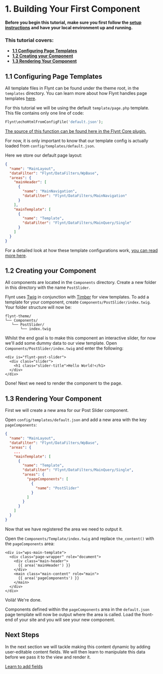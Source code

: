 # 1. Building Your First Component

<div class="alert alert-info">
  <strong>Before you begin this tutorial, make sure you first follow the <a href="../setup.md">setup instructions</a> and have your local environment up and running.
  </strong>
</div>

<div class="alert">
  <h3>This tutorial covers:</h3>
  <ul>
    <li><strong><a href="#21-configuring-page-templates">1.1 Configuring Page Templates</a></strong></li>
    <li><strong><a href="#22-creating-your-component">1.2 Creating your Component</a></strong></li>
    <li><strong><a href="#23-rendering-your-component">1.3 Rendering Your Component</a></strong></li>
  </ul>
</div>

## 1.1 Configuring Page Templates
All template files in Flynt can be found under the theme root, in the `templates` directory. You can learn more about how Flynt handles page templates [here](../../workflow/theme-structure.md).

For this tutorial we will be using the default `template/page.php` template. This file contains only one line of code:

```php
Flynt\echoHtmlFromConfigFile('default.json');
```

<p><a href="https://github.com/bleech/wp-starter-plugin/blob/documentation/docs/api/Flynt.md#echogethtmlfromconfig" class="source-note">The source of this function can be found here in the Flynt Core plugin.</a></p>

For now, it is only important to know that our template config is actually loaded from `config/templates/default.json`.

Here we store our default page layout:

```json
{
  "name": "MainLayout",
  "dataFilter": "Flynt/DataFilters/WpBase",
  "areas": {
    "mainHeader": [
      {
        "name": "MainNavigation",
        "dataFilter": "Flynt/DataFilters/MainNavigation"
      }
    ],
    "mainTemplate": [
      {
        "name": "Template",
        "dataFilter": "Flynt/DataFilters/MainQuery/Single"
      }
    ]
  }
}
```

For a detailed look at how these template configurations work, [you can read more here](../workflow/theme-structure.md).

## 1.2 Creating your Component
All components are located in the `Components` directory. Create a new folder in this directory with the name `PostSlider`.

Flynt uses [Twig](http://twig.sensiolabs.org/) in conjunction with [Timber](timber.github.io/timber/) for view templates. To add a template for your component, create `Components/PostSlider/index.twig`. Your folder structure will now be:

```
flynt-theme/
└── Components/
   └── PostSlider/
       └── index.twig
```

Whilst the end goal is to make this component an interactive slider, for now we'll add some dummy data to our view template. Open `Components/PostSlider/index.twig` and enter the following:

```twig
<div is="flynt-post-slider">
  <div class="slider">
    <h1 class="slider-title">Hello World!</h1>
  </div>
</div>
```

Done! Next we need to render the component to the page.

## 1.3 Rendering Your Component

First we will create a new area for our Post Slider component.

Open `config/templates/default.json` and add a new area with the key `pageComponents`:

```json
{
  "name": "MainLayout",
  "dataFilter": "Flynt/DataFilters/WpBase",
  "areas": {
    ...
    "mainTemplate": [
      {
        "name": "Template",
        "dataFilter": "Flynt/DataFilters/MainQuery/Single",
        "areas": {
          "pageComponents": [
            {
              "name": "PostSlider"
            }
          ]
        }
      }
    ]
  }
}
```

Now that we have registered the area we need to output it.

Open the `Components/Template/index.twig` and replace `the_content()` with the `pageComponents` area:

```twig
<div is="wps-main-template">
  <div class="page-wrapper" role="document">
    <div class="main-header">
      {{ area('mainHeader') }}
    </div>
    <main class="main-content" role="main">
      {{ area('pageComponents') }}
    </main>
  </div>
</div>
```

Voilà! We're done.

Components defined within the `pageComponents` area in the `default.json` page template will now be output where the area is called. Load the front-end of your site and you will see your new component.

<div class="alert alert-steps">
  <h2>Next Steps</h2>

  <p>In the next section we will tackle making this content dynamic by adding user-editable content fields. We will then learn to manipulate this data before we pass it to the view and render it.</p>

  <p><a href="using-acf.md" class="btn btn-primary">Learn to add fields</a></p>
</div>
